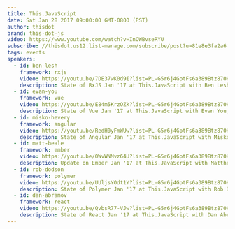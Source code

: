 ```yaml
---
title: This.JavaScript
date: Sat Jan 28 2017 09:00:00 GMT-0800 (PST)
author: thisdot
brand: this-dot-js
video: https://www.youtube.com/watch?v=InOWBvseRYU
subscribe: //thisdot.us12.list-manage.com/subscribe/post?u=81e8e3fa2a6f79fe97467029a&amp;id=1f86539e1b
tags: events
speakers:
  - id: ben-lesh
    framework: rxjs
    video: https://youtu.be/7DE37wK0d9I?list=PL-G5r6j4GptFs6a389Btz870HZOc4au1C
    description: State of RxJS Jan '17 at This.JavaScript with Ben Lesh, Author of RxJS 5
  - id: evan-you
    framework: vue
    video: https://youtu.be/E84m5KrzOZk?list=PL-G5r6j4GptFs6a389Btz870HZOc4au1C
    description: State of Vue Jan '17 at This.JavaScript with Evan You, Vue Core Team
  - id: misko-hevery
    framework: angular
    video: https://youtu.be/RedH0yFmWUw?list=PL-G5r6j4GptFs6a389Btz870HZOc4au1C
    description: State of Angular Jan '17 at This.JavaScript with Misko Hevery
  - id: matt-beale
    framework: ember
    video: https://youtu.be/OWvWNMvz64U?list=PL-G5r6j4GptFs6a389Btz870HZOc4au1C
    description: Update on Ember Jan '17 at This.JavaScript with Matthew Beale, Ember Core Team
  - id: rob-dodson
    framework: polymer
    video: https://youtu.be/UUljsYOdt1Y?list=PL-G5r6j4GptFs6a389Btz870HZOc4au1C
    description: State of Polymer Jan '17 at This.JavaScript with Rob Dodson, Google Developer Advocate, Chrome
  - id: dan-abramov
    framework: react
    video: https://youtu.be/QvbsR77-VJw?list=PL-G5r6j4GptFs6a389Btz870HZOc4au1C
    description: State of React Jan '17 at This.JavaScript with Dan Abramov, React Core Team
---
```


